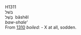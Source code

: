 H1311  
בּשׁל  
בָּשֵׁל ‎ bâshêl  
*baw-shale‘*  
From [1310](h1310) *boiled: -* X at all, sodden.  
